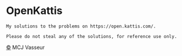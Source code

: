 # OpenKattis
	My solutions to the problems on https://open.kattis.com/.

	Please do not steal any of the solutions, for reference use only.

[&copy;](https://github.com/mvr320/Kattis/blob/master/license.txt) MCJ Vasseur